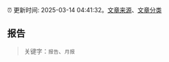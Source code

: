 :alarm_clock: 更新时间: 2025-03-14 04:41:32。[文章来源](/README.md)、[文章分类](/TAGS.md)

## 报告


> 关键字：`报告`、`月报`



